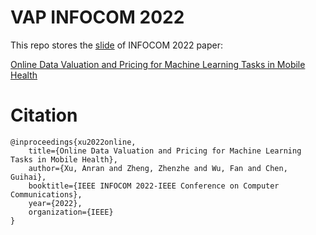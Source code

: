 # VAP INFOCOM 2022

This repo stores the [slide](./infocom-VAP.pdf) of INFOCOM 2022 paper: 

[Online Data Valuation and Pricing for Machine Learning Tasks in Mobile Health](https://ieeexplore.ieee.org/abstract/document/9796669)

# Citation
    @inproceedings{xu2022online,
        title={Online Data Valuation and Pricing for Machine Learning Tasks in Mobile Health},
        author={Xu, Anran and Zheng, Zhenzhe and Wu, Fan and Chen, Guihai},
        booktitle={IEEE INFOCOM 2022-IEEE Conference on Computer Communications},
        year={2022},
        organization={IEEE}
    }